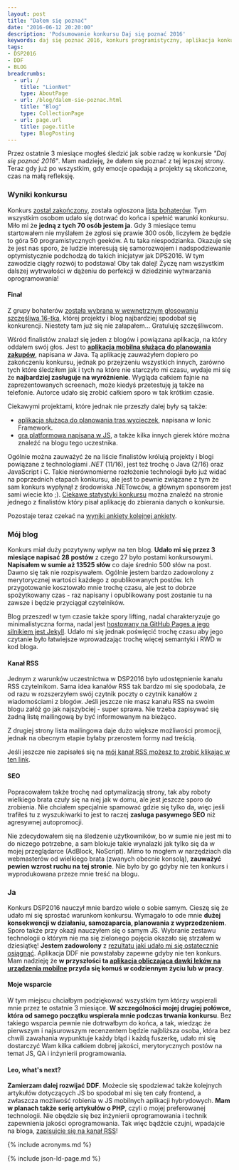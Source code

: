 ```yaml
---
layout: post
title: "Dałem się poznać"
date: "2016-06-12 20:20:00"
description: 'Podsumowanie konkursu Daj się poznać 2016'
keywords: daj się poznać 2016, konkurs programistyczny, aplikacja konkursowa, drug dose framework, aplikacja mobilna, pas pediatryczny, dawkowanie leków, podsumowanie konkursu, lista bohaterów, statystyki bloga
tags:
- DSP2016
- DDF
- BLOG
breadcrumbs:
  - url: /
    title: "LionNet"
    type: AboutPage
  - url: /blog/dalem-sie-poznac.html
    title: "Blog"
    type: CollectionPage
  - url: page.url
    title: page.title
    type: BlogPosting
---
```


Przez ostatnie 3 miesiące mogłeś śledzić jak sobie radzę w konkursie *"Daj się 
poznać 2016"*. Mam nadzieję, że dałem się poznać z tej lepszej strony. Teraz gdy 
już po wszystkim, gdy emocje opadają a projekty są skończone, czas na małą 
refleksję.

### Wyniki konkursu

Konkurs [został zakończony][1], została ogłoszona [lista bohaterów][2]. Tym 
wszystkim osobom udało się dotrwać do końca i spełnić warunki konkursu. Miło mi
że **jedną z tych 70 osób jestem ja**. Gdy 3 miesiące temu startowałem nie myślałem
że zgłosi się prawie 300 osób, liczyłem że będzie to góra 50 programistycznych
geeków. A tu taka niespodzianka. Okazuje się że jest nas sporo, że ludzie interesują
się samorozwojem i nadspodziewanie optymistycznie podchodzą do takich inicjatyw
jak DPS2016. W tym zawodzie ciągły rozwój to podstawa! Oby tak dalej! Życzę nam
wszystkim dalszej wytrwałości w dążeniu do perfekcji w dziedzinie wytwarzania
oprogramowania!


#### Finał

Z grupy bohaterów [została wybrana w wewnętrznym głosowaniu szczęśliwa 16-tka][3], 
której projekty i blog najbardziej spodobał się konkurencji. Niestety tam już się
nie załapałem... Gratuluję szczęśliwcom.

Wśród finalistów znalazł się jeden z blogów i powiązana aplikacja, na który oddałem 
swój głos. Jest to **[aplikacja mobilna służąca do planowania zakupów][4]**, napisana 
w Java. Tą aplikację zauważyłem dopiero po zakończeniu konkursu, jednak po 
przejrzeniu wszystkich innych, zarówno tych które śledziłem jak i tych na które nie
starczyło mi czasu, wydaje mi się że **najbardziej zasługuje na wyróżnienie**. 
Wygląda całkiem fajnie na zaprezentowanych screenach, może kiedyś przetestuję ją 
także na telefonie. Autorce udało się zrobić całkiem sporo w tak krótkim czasie.

Ciekawymi projektami, które jednak nie przeszły dalej były są także:

 * [aplikacja służąca do planowania tras wycieczek][5], napisana w Ionic Framework. 
 * [gra platformowa napisana w JS][6], a także kilka innych gierek które można 
znaleźć na blogu tego uczestnika.

Ogólnie można zauważyć że na liście finalistów królują projekty i blogi powiązane
z technologiami *.NET* (11/16), jest też trochę o Java (2/16) oraz JavaScript i C.
Takie nierównomierne rozłożenie technologii było już widać na poprzednich etapach
konkursu, ale jest to pewnie związane z tym że sam konkurs wypłynął z środowiska
.NETowców, a głównym sponsorem jest sami wiecie kto ;). [Ciekawe statystyki 
konkursu][7] można znaleźć na stronie jednego z finalistów który pisał aplikację 
do zbierania danych o konkursie.

Pozostaje teraz czekać na [wyniki ankiety kolejnej ankiety][8].

### Mój blog

Konkurs miał duży pozytywny wpływ na ten blog. **Udało mi się przez 3 miesiące 
napisać 28 postów** z czego 27 było postami konkursowymi. **Napisałem
w sumie aż 13525 słów** co daje średnio 500 słów na post. Dawno się tak nie rozpisywałem.
Ogólnie jestem bardzo zadowolony z merytorycznej wartości każdego z opublikowanych
postów. Ich przygotowanie kosztowało mnie trochę czasu, ale jest to dobrze
spożytkowany czas - raz napisany i opublikowany post zostanie tu na zawsze i 
będzie przyciągał czytelników.

Blog przeszedł w tym czasie także spory lifting, nadal charakteryzuje go 
minimalistyczna forma, nadal jest [hostowany na GitHub Pages a jego silnikiem 
jest Jekyll][10]. Udało mi się jednak poświęcić trochę czasu aby jego czytanie
było łatwiejsze wprowadzając trochę więcej semantyki i RWD w kod bloga.

#### Kanał RSS

Jednym z warunków uczestnictwa w DSP2016 było udostępnienie kanału RSS czytelnikom.
Sama idea kanałów RSS tak bardzo mi się spodobała, że od razu w rozszerzyłem swój 
czytnik poczty o czytnik kanałów z wiadomościami z blogów. Jeśli jeszcze nie masz 
kanału RSS na swoim blogu załóż go jak najszybciej - super sprawa. Nie trzeba
zapisywać się żadną listę mailingową by być informowanym na bieżąco.

Z drugiej strony lista mailingowa daje dużo większe możliwości promocji, jednak
na obecnym etapie byłaby przerostem formy nad treścią.

Jeśli jeszcze nie zapisałeś się na [mój kanał RSS możesz to zrobić klikając w ten
link][11].

#### SEO

Popracowałem także trochę nad optymalizacją strony, tak aby roboty wielkiego brata
czuły się na niej jak w domu, ale jest jeszcze sporo do zrobienia. Nie chciałem
specjalnie spamować gdzie się tylko da, więc jeśli trafiłeś tu z wyszukiwarki to
jest to raczej **zasługa pasywnego SEO** niż agresywnej autopromocji.

Nie zdecydowałem się na śledzenie użytkowników, bo w sumie nie jest mi to do niczego
potrzebne, a sam blokuje takie wynalazki jak tylko się da w mojej przeglądarce
(AdBlock, NoScript). Mimo to mogłem w narzędziach dla webmasterów od wielkiego 
brata (zwanych obecnie konsolą), **zauważyć pewien wzrost ruchu na tej stronie**.
Nie było by go gdyby nie ten konkurs i wyprodukowana przeze mnie treść na blogu.

### Ja

Konkurs DSP2016 nauczył mnie bardzo wiele o sobie samym. Cieszę się że udało mi
się sprostać warunkom konkursu. Wymagało to ode mnie **dużej konsekwencji w działaniu,
samozaparcia, planowania z wyprzedzeniem**. Sporo także przy okazji nauczyłem się
o samym JS. Wybranie zestawu technologii o którym nie ma się zielonego pojęcia
okazało się strzałem w dziesiątkę! **Jestem zadowolony** z [rezultatu jaki udało mi
się ostatecznie osiągnąć][12]. Aplikacja DDF nie powstałaby zapewne gdyby nie ten 
konkurs. Mam nadzieję że **w przyszłości ta [aplikacja obliczająca dawki leków na
urządzenia mobilne][13] przyda się komuś w codziennym życiu lub w pracy**.

#### Moje wsparcie

W tym miejscu chciałbym podziękować wszystkim tym którzy wspierali mnie przez te 
ostatnie 3 miesiące. **W szczególności mojej drugiej połówce, która od samego 
początku wspierała mnie podczas trwania konkursu**. Bez takiego wsparcia pewnie 
nie dotrwałbym do końca, a tak, wiedząc że pierwszym i najsurowszym recenzentem
będzie najbliższa osoba, która bez chwili zawahania wypunktuje każdy błąd i każdą
fuszerkę, udało mi się dostarczyć Wam kilka całkiem dobrej jakości, merytorycznych 
postów na temat JS, QA  i inżynierii programowania.

#### Leo, what's next?

**Zamierzam dalej rozwijać DDF**. Możecie się spodziewać także kolejnych artykułów
dotyczących JS bo spodobał mi się ten cały frontend, a zwłaszcza możliwość robienia
w JS mobilnych aplikacji hybrydowych. **Mam w planach także serię artykułów o PHP**, 
czyli o mojej preferowanej technologii. Nie obędzie się bez inżynierii oprogramowania
i technik zapewnienia jakości oprogramowania. Tak więc bądźcie czujni, wpadajcie 
na bloga, [zapisujcie się na kanał RSS][11]!

[1]: http://devstyle.pl/2016/06/01/daj-sie-poznac-2016-wielki-final
[2]: http://devstyle.pl/daj-sie-poznac/daj-sie-poznac-finalisci-2016
[3]: http://devstyle.pl/2016/06/08/daj-sie-poznac-2016-glosowanie-i-gala/
[4]: http://programistka.net
[5]: http://incodable.blogspot.com
[6]: http://jsdn.pl
[7]: http://macieklesiczka.github.io/
[8]: http://ankieta.dajsiepoznac.pl/
[10]: /it/2014/06/19/ready-steady-blog.html
[11]: /it/feed.xml
[12]: /it/2016/05/30/raport-3-z-prac-nad-ddf.html
[13]: /it/2016/03/01/dam-sie-poznac.html


{% include acronyms.md %}

{% include json-ld-page.md %}
